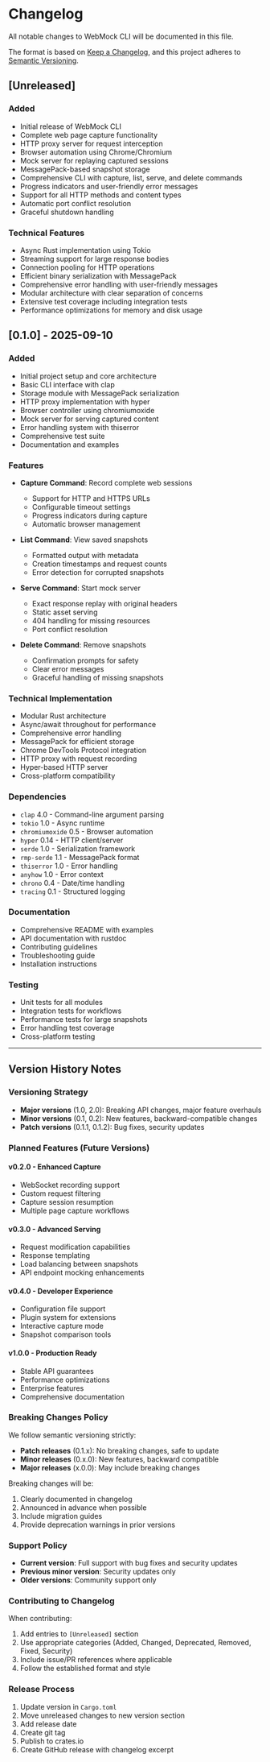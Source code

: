 # Changelog

All notable changes to WebMock CLI will be documented in this file.

The format is based on [Keep a Changelog](https://keepachangelog.com/en/1.0.0/),
and this project adheres to [Semantic Versioning](https://semver.org/spec/v2.0.0.html).

## [Unreleased]

### Added
- Initial release of WebMock CLI
- Complete web page capture functionality
- HTTP proxy server for request interception
- Browser automation using Chrome/Chromium
- Mock server for replaying captured sessions
- MessagePack-based snapshot storage
- Comprehensive CLI with capture, list, serve, and delete commands
- Progress indicators and user-friendly error messages
- Support for all HTTP methods and content types
- Automatic port conflict resolution
- Graceful shutdown handling

### Technical Features
- Async Rust implementation using Tokio
- Streaming support for large response bodies
- Connection pooling for HTTP operations
- Efficient binary serialization with MessagePack
- Comprehensive error handling with user-friendly messages
- Modular architecture with clear separation of concerns
- Extensive test coverage including integration tests
- Performance optimizations for memory and disk usage

## [0.1.0] - 2025-09-10

### Added
- Initial project setup and core architecture
- Basic CLI interface with clap
- Storage module with MessagePack serialization
- HTTP proxy implementation with hyper
- Browser controller using chromiumoxide
- Mock server for serving captured content
- Error handling system with thiserror
- Comprehensive test suite
- Documentation and examples

### Features
- **Capture Command**: Record complete web sessions
  - Support for HTTP and HTTPS URLs
  - Configurable timeout settings
  - Progress indicators during capture
  - Automatic browser management

- **List Command**: View saved snapshots
  - Formatted output with metadata
  - Creation timestamps and request counts
  - Error detection for corrupted snapshots

- **Serve Command**: Start mock server
  - Exact response replay with original headers
  - Static asset serving
  - 404 handling for missing resources
  - Port conflict resolution

- **Delete Command**: Remove snapshots
  - Confirmation prompts for safety
  - Clear error messages
  - Graceful handling of missing snapshots

### Technical Implementation
- Modular Rust architecture
- Async/await throughout for performance
- Comprehensive error handling
- MessagePack for efficient storage
- Chrome DevTools Protocol integration
- HTTP proxy with request recording
- Hyper-based HTTP server
- Cross-platform compatibility

### Dependencies
- `clap` 4.0 - Command-line argument parsing
- `tokio` 1.0 - Async runtime
- `chromiumoxide` 0.5 - Browser automation
- `hyper` 0.14 - HTTP client/server
- `serde` 1.0 - Serialization framework
- `rmp-serde` 1.1 - MessagePack format
- `thiserror` 1.0 - Error handling
- `anyhow` 1.0 - Error context
- `chrono` 0.4 - Date/time handling
- `tracing` 0.1 - Structured logging

### Documentation
- Comprehensive README with examples
- API documentation with rustdoc
- Contributing guidelines
- Troubleshooting guide
- Installation instructions

### Testing
- Unit tests for all modules
- Integration tests for workflows
- Performance tests for large snapshots
- Error handling test coverage
- Cross-platform testing

---

## Version History Notes

### Versioning Strategy
- **Major versions** (1.0, 2.0): Breaking API changes, major feature overhauls
- **Minor versions** (0.1, 0.2): New features, backward-compatible changes
- **Patch versions** (0.1.1, 0.1.2): Bug fixes, security updates

### Planned Features (Future Versions)

#### v0.2.0 - Enhanced Capture
- WebSocket recording support
- Custom request filtering
- Capture session resumption
- Multiple page capture workflows

#### v0.3.0 - Advanced Serving
- Request modification capabilities
- Response templating
- Load balancing between snapshots
- API endpoint mocking enhancements

#### v0.4.0 - Developer Experience
- Configuration file support
- Plugin system for extensions
- Interactive capture mode
- Snapshot comparison tools

#### v1.0.0 - Production Ready
- Stable API guarantees
- Performance optimizations
- Enterprise features
- Comprehensive documentation

### Breaking Changes Policy

We follow semantic versioning strictly:
- **Patch releases** (0.1.x): No breaking changes, safe to update
- **Minor releases** (0.x.0): New features, backward compatible
- **Major releases** (x.0.0): May include breaking changes

Breaking changes will be:
1. Clearly documented in changelog
2. Announced in advance when possible
3. Include migration guides
4. Provide deprecation warnings in prior versions

### Support Policy

- **Current version**: Full support with bug fixes and security updates
- **Previous minor version**: Security updates only
- **Older versions**: Community support only

### Contributing to Changelog

When contributing:
1. Add entries to `[Unreleased]` section
2. Use appropriate categories (Added, Changed, Deprecated, Removed, Fixed, Security)
3. Include issue/PR references where applicable
4. Follow the established format and style

### Release Process

1. Update version in `Cargo.toml`
2. Move unreleased changes to new version section
3. Add release date
4. Create git tag
5. Publish to crates.io
6. Create GitHub release with changelog excerpt